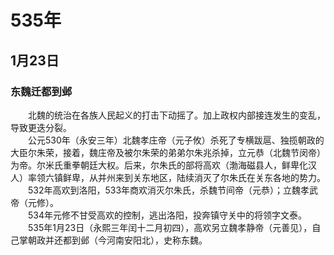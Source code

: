 # 535年
## 1月23日
### 东魏迁都到邺
　　北魏的统治在各族人民起义的打击下动摇了。加上政权内部接连发生的变乱，导致更迭分裂。<br>　　公元530年（永安三年）北魏孝庄帝（元子攸）杀死了专横跋扈、独揽朝政的大臣尔朱荣，接着，魏庄帝及被尔朱荣的弟弟尔朱兆杀掉，立元恭（北魏节闵帝）为帝。尔米氏重拳朝廷大权。后来，尔朱氏的部将高欢（渤海磁县人，鲜卑化汉人）率领六镇鲜卑，从并州来到关东地区，陆续消灭了尔朱氏在关东各地的势力。<br>　　532年高欢到洛阳，533年商欢消灭尔朱氏，杀魏节间帝（元恭）；立魏孝武帝（元修）。<br>　　534年元修不甘受高欢的控制，逃出洛阳，投奔镇守关中的将领字文泰。<br>　　535年1月23日（永熙三年闰十二月初四），高欢另立魏孝静帝（元善见），自己掌朝政并还都到邺（今河南安阳北），史称东魏。
<comment/>